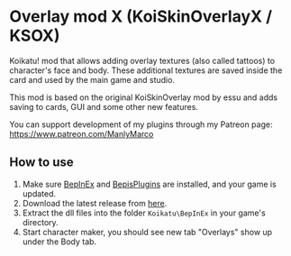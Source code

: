 # Overlay mod X (KoiSkinOverlayX / KSOX)
Koikatu! mod that allows adding overlay textures (also called tattoos) to character's face and body. These additional textures are saved inside the card and used by the main game and studio.

This mod is based on the original KoiSkinOverlay mod by essu and adds saving to cards, GUI and some other new features.

You can support development of my plugins through my Patreon page: https://www.patreon.com/ManlyMarco

## How to use 
1. Make sure [BepInEx](https://github.com/BepInEx/BepInEx) and [BepisPlugins](https://github.com/bbepis/BepisPlugins) are installed, and your game is updated.
2. Download the latest release from [here](https://github.com/ManlyMarco/KoiSkinOverlayX/releases).
3. Extract the dll files into the folder `Koikatu\BepInEx` in your game's directory.
4. Start character maker, you should see new tab "Overlays" show up under the Body tab.
